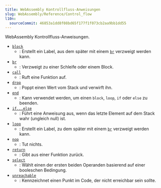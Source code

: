 ```yaml
---
title: WebAssembly Kontrollfluss-Anweisungen
slug: WebAssembly/Reference/Control_flow
l10n:
  sourceCommit: 46853a1dd8f08bd65f177f1f073cb2aa9bb1dd55
---
```


WebAssembly Kontrollfluss-Anweisungen.

- [`block`](/de/docs/WebAssembly/Reference/Control_flow/block)
  - : Erstellt ein Label, aus dem später mit einem [`br`](/de/docs/WebAssembly/Reference/Control_flow/br) verzweigt werden kann.
- [`br`](/de/docs/WebAssembly/Reference/Control_flow/br)
  - : Verzweigt zu einer Schleife oder einem Block.
- [`call`](/de/docs/WebAssembly/Reference/Control_flow/call)
  - : Ruft eine Funktion auf.
- [`drop`](/de/docs/WebAssembly/Reference/Control_flow/Drop)
  - : Poppt einen Wert vom Stack und verwirft ihn.
- [`end`](/de/docs/WebAssembly/Reference/Control_flow/end)
  - : Kann verwendet werden, um einen `block`, `loop`, `if` oder `else` zu beenden.
- [`if...else`](/de/docs/WebAssembly/Reference/Control_flow/if...else)
  - : Führt eine Anweisung aus, wenn das letzte Element auf dem Stack wahr (ungleich null) ist.
- [`loop`](/de/docs/WebAssembly/Reference/Control_flow/loop)
  - : Erstellt ein Label, zu dem später mit einem [`br`](/de/docs/WebAssembly/Reference/Control_flow/br) verzweigt werden kann.
- [`nop`](/de/docs/WebAssembly/Reference/Control_flow/nop)
  - : Tut nichts.
- [`return`](/de/docs/WebAssembly/Reference/Control_flow/return)
  - : Gibt aus einer Funktion zurück.
- [`select`](/de/docs/WebAssembly/Reference/Control_flow/Select)
  - : Wählt einen der ersten beiden Operanden basierend auf einer booleschen Bedingung.
- [`unreachable`](/de/docs/WebAssembly/Reference/Control_flow/unreachable)
  - : Kennzeichnet einen Punkt im Code, der nicht erreichbar sein sollte.

